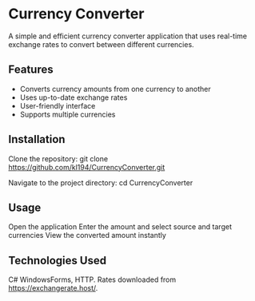# Currency Converter

A simple and efficient currency converter application that uses real-time exchange rates to convert between different currencies.

## Features

- Converts currency amounts from one currency to another
- Uses up-to-date exchange rates
- User-friendly interface
- Supports multiple currencies

## Installation

Clone the repository:
git clone https://github.com/kl194/CurrencyConverter.git

Navigate to the project directory:
cd CurrencyConverter

## Usage

Open the application
Enter the amount and select source and target currencies
View the converted amount instantly

## Technologies Used
C# WindowsForms, HTTP. Rates downloaded from https://exchangerate.host/.
